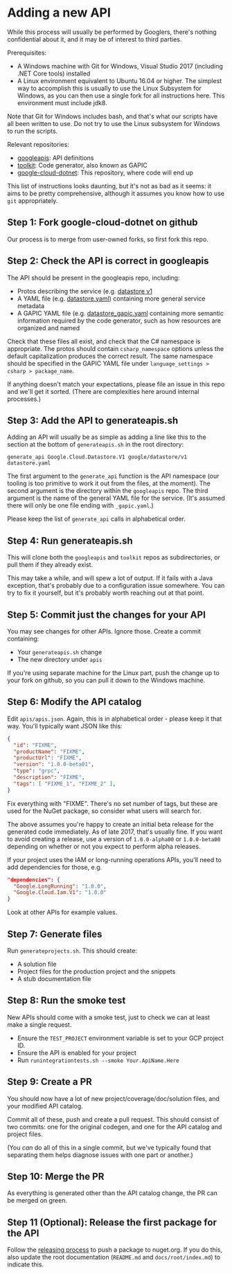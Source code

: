 Adding a new API
================

While this process will usually be performed by Googlers, there's
nothing confidential about it, and it may be of interest to third
parties.

Prerequisites:

- A Windows machine with Git for Windows, Visual Studio 2017
  (including .NET Core tools) installed
- A Linux environment equivalent to Ubuntu 16.04 or higher.
  The simplest way to accomplish this is usually to use the Linux
  Subsystem for Windows, as you can then use a single fork for all
  instructions here. This environment must include jdk8.

Note that Git for Windows includes bash, and that's what our scripts
have all been written to use. Do not try to use the Linux subsystem
for Windows to run the scripts.

Relevant repositories:

- [googleapis](https://github.com/googleapis/googleapis): API definitions
- [toolkit](https://github.com/googleapis/toolkit): Code generator, also known as GAPIC
- [google-cloud-dotnet](https://github.com/googleapis/google-cloud-dotnet): This
  repository, where code will end up

This list of instructions looks daunting, but it's not as bad as it
seems: it aims to be pretty comprehensive, although it assumes you
know how to use `git` appropriately.

Step 1: Fork google-cloud-dotnet on github
------------------------------------------

Our process is to merge from user-owned forks, so first fork this repo.

Step 2: Check the API is correct in googleapis
----------------------------------------------

The API should be present in the googleapis repo, including:

- Protos describing the service (e.g. [datastore v1](https://github.com/googleapis/googleapis/tree/master/google/datastore/v1)
- A YAML file (e.g. [datastore.yaml](https://github.com/googleapis/googleapis/blob/master/google/datastore/datastore.yaml)) containing
  more general service metadata
- A GAPIC YAML file (e.g. [datastore_gapic.yaml](https://github.com/googleapis/googleapis/blob/master/google/datastore/v1/datastore_gapic.yaml)
  containing more semantic information required by the code generator, such as how resources are organized and named

Check that these files all exist, and check that the C# namespace is
appropriate. The protos should contain `csharp_namespace` options
unless the default capitalization produces the correct result. The
same namespace should be specified in the GAPIC YAML file under
`language_settings > csharp > package_name`.

If anything doesn't match your expectations, please file an issue in
this repo and we'll get it sorted. (There are complexities here around internal processes.)

Step 3: Add the API to generateapis.sh
--------------------------------------

Adding an API will usually be as simple as adding a line like this
to the section at the bottom of `generateapis.sh` in the root
directory:

```text
generate_api Google.Cloud.Datastore.V1 google/datastore/v1 datastore.yaml
```

The first argument to the `generate_api` function is the API
namespace (our tooling is too primitive to work it out from the
files, at the moment). The second argument is the directory within
the `googleapis` repo. The third argument is the name of the general
YAML file for the service. (It's assumed there will only be one file
ending with `_gapic.yaml`.)

Please keep the list of `generate_api` calls in alphabetical order.

Step 4: Run generateapis.sh
---------------------------

This will clone both the `googleapis` and `toolkit` repos as
subdirectories, or pull them if they already exist.

This may take a while, and will spew a lot of output. If it fails
with a Java exception, that's probably due to a configuration issue
somewhere. You can try to fix it yourself, but it's probably worth
reaching out at that point.

Step 5: Commit just the changes for your API
--------------------------------------------

You may see changes for other APIs. Ignore those. Create a commit containing:

- Your `generateapis.sh` change
- The new directory under `apis`

If you're using separate machine for the Linux part, push the change
up to your fork on github, so you can pull it down to the Windows
machine.

Step 6: Modify the API catalog
------------------------------

Edit `apis/apis.json`. Again, this is in alphabetical order - please keep it that way.
You'll typically want JSON like this:

```json
{
  "id": "FIXME",
  "productName": "FIXME",
  "productUrl": "FIXME",
  "version": "1.0.0-beta01",
  "type": "grpc",
  "description": "FIXME",
  "tags": [ "FIXME_1", "FIXME_2" ],
}
```

Fix everything with "FIXME". There's no set number of tags, but these are used for the NuGet package,
so consider what users will search for.

The above assumes you're happy to create an initial beta release for
the generated code immediately. As of late 2017, that's usually
fine. If you want to avoid creating a release, use a version of
`1.0.0-alpha00` or `1.0.0-beta00` depending on whether or not you
expect to perform alpha releases.

If your project uses the IAM or long-running operations APIs, you'll need to add dependencies for those, e.g.

```json
"dependencies": {
  "Google.LongRunning": "1.0.0",
  "Google.Cloud.Iam.V1": "1.0.0"
}
```

Look at other APIs for example values.

Step 7: Generate files
----------------------

Run `generateprojects.sh`. This should create:

- A solution file
- Project files for the production project and the snippets
- A stub documentation file

Step 8: Run the smoke test
--------------------------

New APIs should come with a smoke test, just to check we can at
least make a single request.

- Ensure the `TEST_PROJECT` environment variable is set to your GCP
  project ID.
- Ensure the API is enabled for your project
- Run `runintegrationtests.sh --smoke Your.ApiName.Here`

Step 9: Create a PR
-------------------

You should now have a lot of new project/coverage/doc/solution files, and
your modified API catalog.

Commit all of these, push and create a pull request. This should
consist of two commits: one for the original codegen, and one for
the API catalog and project files.

(You *can* do all of this in a single commit, but we've typically
found that separating them helps diagnose issues with one part or
another.)

Step 10: Merge the PR
---------------------

As everything is generated other than the API catalog change, the PR
can be merged on green.

Step 11 (Optional): Release the first package for the API
---------------------------------------------------------

Follow the [releasing process](PROCESSES.md) to push a package to
nuget.org. If you do this, also update the root documentation
(`README.md` and `docs/root/index.md`) to indicate this.
